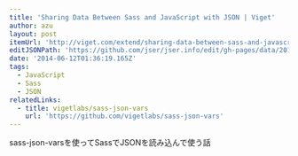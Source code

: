 ```yaml
---
title: 'Sharing Data Between Sass and JavaScript with JSON | Viget'
author: azu
layout: post
itemUrl: 'http://viget.com/extend/sharing-data-between-sass-and-javascript-with-json'
editJSONPath: 'https://github.com/jser/jser.info/edit/gh-pages/data/2014/06/index.json'
date: '2014-06-12T01:36:19.165Z'
tags:
  - JavaScript
  - Sass
  - JSON
relatedLinks:
  - title: vigetlabs/sass-json-vars
    url: 'https://github.com/vigetlabs/sass-json-vars'
---
```

sass-json-varsを使ってSassでJSONを読み込んで使う話
